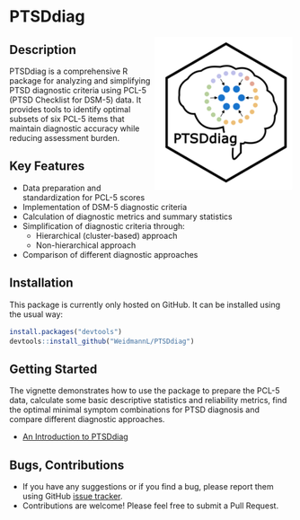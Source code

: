 
<!-- README.md is generated from README.Rmd. Please edit that file -->

# PTSDdiag

<div style="background: white; display: inline-block; float: right;">

<img src="man/figures/logo.png" height="250" style="margin: 0 0 0 10px; padding: 10px;" alt="PTSDdiag logo" />

</div>

<!-- badges: start -->
<!-- badges: end -->

## Description

PTSDdiag is a comprehensive R package for analyzing and simplifying PTSD
diagnostic criteria using PCL-5 (PTSD Checklist for DSM-5) data. It
provides tools to identify optimal subsets of six PCL-5 items that
maintain diagnostic accuracy while reducing assessment burden.

## **Key Features**

- Data preparation and standardization for PCL-5 scores
- Implementation of DSM-5 diagnostic criteria
- Calculation of diagnostic metrics and summary statistics
- Simplification of diagnostic criteria through:
  - Hierarchical (cluster-based) approach
  - Non-hierarchical approach
- Comparison of different diagnostic approaches

## Installation

This package is currently only hosted on GitHub. It can be installed
using the usual way:

``` r
install.packages("devtools")
devtools::install_github("WeidmannL/PTSDdiag")
```

## Getting Started

The vignette demonstrates how to use the package to prepare the PCL-5
data, calculate some basic descriptive statistics and reliability
metrics, find the optimal minimal symptom combinations for PTSD
diagnosis and compare different diagnostic approaches.

- [An Introduction to PTSDdiag](https://osf.io/73bgx)

## Bugs, Contributions

- If you have any suggestions or if you find a bug, please report them
  using GitHub [issue
  tracker](https:://github.com/WeidmannL/PTSDdiag/issues).
- Contributions are welcome! Please feel free to submit a Pull Request.
